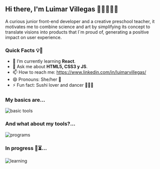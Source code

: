 ## Hi there, I'm Luimar Villegas 👩‍💻👩‍🏫✨

A curious junior front-end developer and a creative preschool teacher, it motivates me to combine science and art by simplifying its concept to
translate visions into products that I´m proud of, generating a
positive impact on user experience.

### Quick Facts 💡👀

- 🌱 I’m currently learning **React**.
- 💬 Ask me about **HTML5, CSS3 y JS**. 
- 📫 How to reach me: https://www.linkedin.com/in/luimarvillegas/
- 😄 Pronouns: She/her 👸
- ⚡ Fun fact: Sushi lover and dancer 💃💅🎶

### My basics are... 


![basic tools](https://user-images.githubusercontent.com/72896304/122651248-946ac900-d105-11eb-8dbe-be7b70df507f.png)

### And what about my tools?... 

![programs](https://user-images.githubusercontent.com/72896304/122651277-c2500d80-d105-11eb-9a36-0b0a4d569673.png)


### In progress 🔋⏳... 


![learning](https://user-images.githubusercontent.com/72896304/122651286-d09e2980-d105-11eb-9e63-962d775f4dcd.png)

